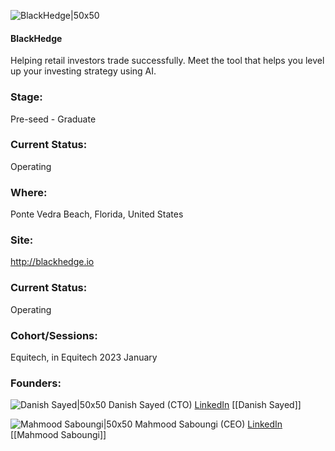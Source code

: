 

![BlackHedge|50x50](https://apimg.techstars.com/profiles/1671480472975_582941.png)

#### BlackHedge
Helping retail investors trade successfully. Meet the tool that helps you level up your investing strategy using AI.

### Stage: 
Pre-seed - Graduate 

### Current Status: 
Operating

### Where:
Ponte Vedra Beach, Florida, United States

### Site:
http://blackhedge.io





### Current Status: 
Operating

### Cohort/Sessions: 
Equitech, in Equitech 2023 January

### Founders: 

![Danish Sayed|50x50]() Danish Sayed (CTO) [LinkedIn](https://linkedin.com/in/danish-s) [[Danish Sayed]]

![Mahmood Saboungi|50x50]() Mahmood Saboungi (CEO) [LinkedIn](https://linkedin.com/in/mahmood-saboungi) [[Mahmood Saboungi]]


